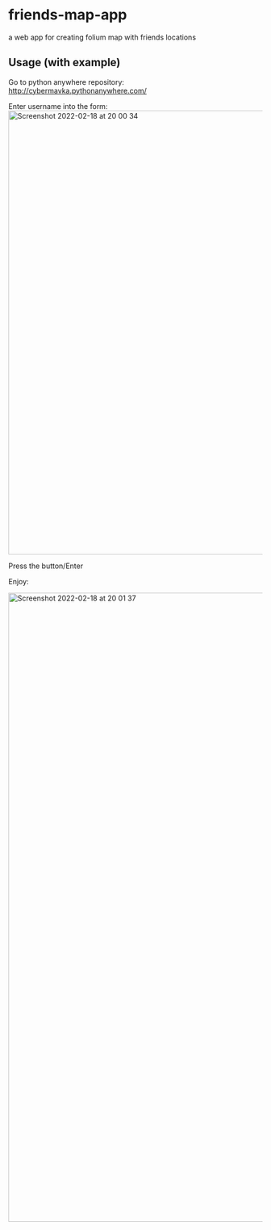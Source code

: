 # friends-map-app

a web app for creating folium map with friends locations

## Usage (with example)

Go to python anywhere repository: http://cybermavka.pythonanywhere.com/

Enter username into the form:
<img width="880" alt="Screenshot 2022-02-18 at 20 00 34" src="https://user-images.githubusercontent.com/92826232/154737477-82e1dc48-0ed9-4a4c-80a1-ac0a198a417c.png">

Press the button/Enter

Enjoy:

<img width="1247" alt="Screenshot 2022-02-18 at 20 01 37" src="https://user-images.githubusercontent.com/92826232/154737540-331ae837-bad6-4bda-a9f9-a34387e73165.png">

